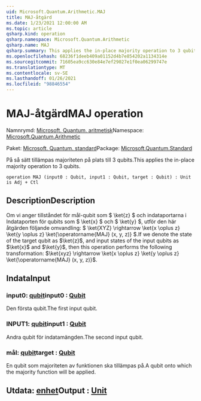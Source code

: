 ```yaml
---
uid: Microsoft.Quantum.Arithmetic.MAJ
title: MAJ-åtgärd
ms.date: 1/23/2021 12:00:00 AM
ms.topic: article
qsharp.kind: operation
qsharp.namespace: Microsoft.Quantum.Arithmetic
qsharp.name: MAJ
qsharp.summary: This applies the in-place majority operation to 3 qubits.
ms.openlocfilehash: 68236f1deeb409a01152d4b7e854202a1134314e
ms.sourcegitcommit: 71605ea9cc630e84e7ef29027e1f0ea06299747e
ms.translationtype: MT
ms.contentlocale: sv-SE
ms.lasthandoff: 01/26/2021
ms.locfileid: "98846554"
---
```

# <a name="maj-operation"></a><span data-ttu-id="de21c-102">MAJ-åtgärd</span><span class="sxs-lookup"><span data-stu-id="de21c-102">MAJ operation</span></span>

<span data-ttu-id="de21c-103">Namnrymd: [Microsoft. Quantum. aritmetisk](xref:Microsoft.Quantum.Arithmetic)</span><span class="sxs-lookup"><span data-stu-id="de21c-103">Namespace: [Microsoft.Quantum.Arithmetic](xref:Microsoft.Quantum.Arithmetic)</span></span>

<span data-ttu-id="de21c-104">Paket: [Microsoft. Quantum. standard](https://nuget.org/packages/Microsoft.Quantum.Standard)</span><span class="sxs-lookup"><span data-stu-id="de21c-104">Package: [Microsoft.Quantum.Standard](https://nuget.org/packages/Microsoft.Quantum.Standard)</span></span>


<span data-ttu-id="de21c-105">På så sätt tillämpas majoriteten på plats till 3 qubits.</span><span class="sxs-lookup"><span data-stu-id="de21c-105">This applies the in-place majority operation to 3 qubits.</span></span>

```qsharp
operation MAJ (input0 : Qubit, input1 : Qubit, target : Qubit) : Unit is Adj + Ctl
```


## <a name="description"></a><span data-ttu-id="de21c-106">Description</span><span class="sxs-lookup"><span data-stu-id="de21c-106">Description</span></span>

<span data-ttu-id="de21c-107">Om vi anger tillståndet för mål-qubit som $ \ket{z} $ och indataportarna i Indataporten för qubits som $ \ket{x} $ och $ \ket{y} $, utför den här åtgärden följande omvandling: $ \ket{XYZ} \rightarrow \ket{x \oplus z} \ket{y \oplus z} \ket{\operatorname{MAJ} (x, y, z)} $.</span><span class="sxs-lookup"><span data-stu-id="de21c-107">If we denote the state of the target qubit as $\ket{z}$, and input states of the input qubits as $\ket{x}$ and $\ket{y}$, then this operation performs the following transformation: $\ket{xyz} \rightarrow \ket{x \oplus z} \ket{y \oplus z} \ket{\operatorname{MAJ} (x, y, z)}$.</span></span>

## <a name="input"></a><span data-ttu-id="de21c-108">Indata</span><span class="sxs-lookup"><span data-stu-id="de21c-108">Input</span></span>

### <a name="input0--qubit"></a><span data-ttu-id="de21c-109">input0: [qubit](xref:microsoft.quantum.lang-ref.qubit)</span><span class="sxs-lookup"><span data-stu-id="de21c-109">input0 : [Qubit](xref:microsoft.quantum.lang-ref.qubit)</span></span>

<span data-ttu-id="de21c-110">Den första qubit.</span><span class="sxs-lookup"><span data-stu-id="de21c-110">The first input qubit.</span></span>


### <a name="input1--qubit"></a><span data-ttu-id="de21c-111">INPUT1: [qubit](xref:microsoft.quantum.lang-ref.qubit)</span><span class="sxs-lookup"><span data-stu-id="de21c-111">input1 : [Qubit](xref:microsoft.quantum.lang-ref.qubit)</span></span>

<span data-ttu-id="de21c-112">Andra qubit för indatamängden.</span><span class="sxs-lookup"><span data-stu-id="de21c-112">The second input qubit.</span></span>


### <a name="target--qubit"></a><span data-ttu-id="de21c-113">mål: [qubit](xref:microsoft.quantum.lang-ref.qubit)</span><span class="sxs-lookup"><span data-stu-id="de21c-113">target : [Qubit](xref:microsoft.quantum.lang-ref.qubit)</span></span>

<span data-ttu-id="de21c-114">En qubit som majoriteten av funktionen ska tillämpas på.</span><span class="sxs-lookup"><span data-stu-id="de21c-114">A qubit onto which the majority function will be applied.</span></span>



## <a name="output--unit"></a><span data-ttu-id="de21c-115">Utdata: [enhet](xref:microsoft.quantum.lang-ref.unit)</span><span class="sxs-lookup"><span data-stu-id="de21c-115">Output : [Unit](xref:microsoft.quantum.lang-ref.unit)</span></span>

